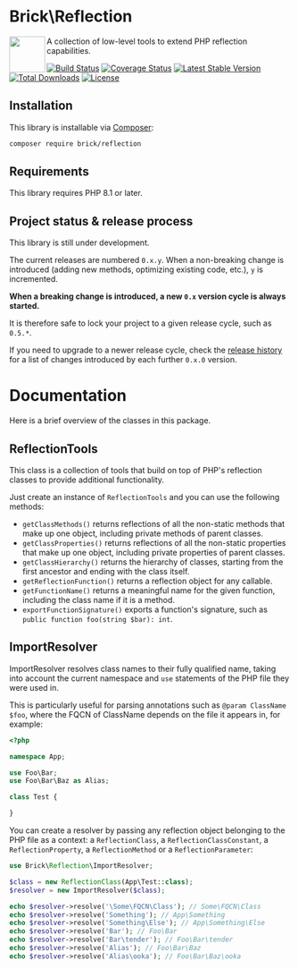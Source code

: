 # Brick\Reflection

<img src="https://raw.githubusercontent.com/brick/brick/master/logo.png" alt="" align="left" height="64">

A collection of low-level tools to extend PHP reflection capabilities.

[![Build Status](https://github.com/brick/reflection/workflows/CI/badge.svg)](https://github.com/brick/reflection/actions)
[![Coverage Status](https://coveralls.io/repos/github/brick/reflection/badge.svg?branch=master)](https://coveralls.io/github/brick/reflection?branch=master)
[![Latest Stable Version](https://poser.pugx.org/brick/reflection/v/stable)](https://packagist.org/packages/brick/reflection)
[![Total Downloads](https://poser.pugx.org/brick/reflection/downloads)](https://packagist.org/packages/brick/reflection)
[![License](https://img.shields.io/badge/license-MIT-blue.svg)](http://opensource.org/licenses/MIT)

## Installation

This library is installable via [Composer](https://getcomposer.org/):

```bash
composer require brick/reflection
```

## Requirements

This library requires PHP 8.1 or later.

## Project status & release process

This library is still under development.

The current releases are numbered `0.x.y`. When a non-breaking change is introduced (adding new methods, optimizing
existing code, etc.), `y` is incremented.

**When a breaking change is introduced, a new `0.x` version cycle is always started.**

It is therefore safe to lock your project to a given release cycle, such as `0.5.*`.

If you need to upgrade to a newer release cycle, check the [release history](https://github.com/brick/reflection/releases)
for a list of changes introduced by each further `0.x.0` version.

# Documentation

Here is a brief overview of the classes in this package.

## ReflectionTools

This class is a collection of tools that build on top of PHP's reflection classes to provide additional functionality.

Just create an instance of `ReflectionTools` and you can use the following methods:

- `getClassMethods()` returns reflections of all the non-static methods that make up one object, including private methods of parent classes.
- `getClassProperties()` returns reflections of all the non-static properties that make up one object, including private properties of parent classes.
- `getClassHierarchy()` returns the hierarchy of classes, starting from the first ancestor and ending with the class itself.
- `getReflectionFunction()` returns a reflection object for any callable.
- `getFunctionName()` returns a meaningful name for the given function, including the class name if it is a method.
- `exportFunctionSignature()` exports a function's signature, such as `public function foo(string $bar): int`.

## ImportResolver

ImportResolver resolves class names to their fully qualified name, taking into account the current namespace and `use` statements of the PHP file they were used in.

This is particularly useful for parsing annotations such as `@param ClassName $foo`, where the FQCN of ClassName depends on the file it appears in, for example:

```php
<?php

namespace App;

use Foo\Bar;
use Foo\Bar\Baz as Alias;

class Test {

}
```

You can create a resolver by passing any reflection object belonging to the PHP file as a context: a `ReflectionClass`, a `ReflectionClassConstant`, a `ReflectionProperty`, a `ReflectionMethod` or a `ReflectionParameter`:

```php
use Brick\Reflection\ImportResolver;

$class = new ReflectionClass(App\Test::class);
$resolver = new ImportResolver($class);

echo $resolver->resolve('\Some\FQCN\Class'); // Some\FQCN\Class
echo $resolver->resolve('Something'); // App\Something
echo $resolver->resolve('Something\Else'); // App\Something\Else
echo $resolver->resolve('Bar'); // Foo\Bar
echo $resolver->resolve('Bar\tender'); // Foo\Bar\tender
echo $resolver->resolve('Alias'); // Foo\Bar\Baz
echo $resolver->resolve('Alias\ooka'); // Foo\Bar\Baz\ooka
```
